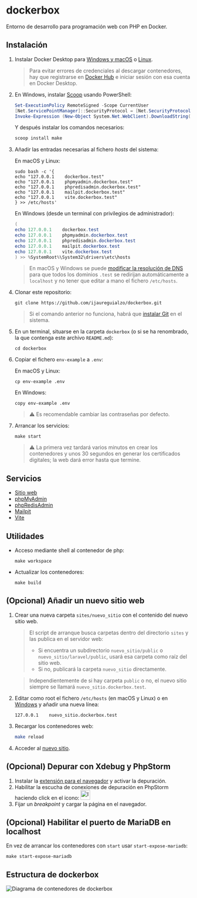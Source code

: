# dockerbox

Entorno de desarrollo para programación web con PHP en Docker.

## Instalación

1. Instalar Docker Desktop para [Windows y macOS](https://www.docker.com/products/docker-desktop/)
   o [Linux](https://docs.docker.com/desktop/linux/install/).

   > Para evitar errores de credenciales al descargar contenedores, hay que registrarse
   > en [Docker Hub](https://hub.docker.com) e iniciar sesión con esa cuenta
   > en Docker Desktop.

2. En Windows, instalar [Scoop](https://scoop.sh) usando PowerShell:

   ```powershell
   Set-ExecutionPolicy RemoteSigned -Scope CurrentUser
   [Net.ServicePointManager]::SecurityProtocol = [Net.SecurityProtocolType]::Tls12
   Invoke-Expression (New-Object System.Net.WebClient).DownloadString('https://get.scoop.sh')
   ```

   Y después instalar los comandos necesarios:

   ```powershell
   scoop install make
   ```

3. Añadir las entradas necesarias al fichero _hosts_ del sistema:

   En macOS y Linux:

   ```shell
   sudo bash -c '{
   echo "127.0.0.1    dockerbox.test"
   echo "127.0.0.1    phpmyadmin.dockerbox.test"
   echo "127.0.0.1    phpredisadmin.dockerbox.test"
   echo "127.0.0.1    mailpit.dockerbox.test"
   echo "127.0.0.1    vite.dockerbox.test"
   } >> /etc/hosts'
   ```

   En Windows (desde un terminal con privilegios de administrador):

   ```powershell
   (
   echo 127.0.0.1    dockerbox.test
   echo 127.0.0.1    phpmyadmin.dockerbox.test
   echo 127.0.0.1    phpredisadmin.dockerbox.test
   echo 127.0.0.1    mailpit.dockerbox.test
   echo 127.0.0.1    vite.dockerbox.test
   ) >> %SystemRoot%\System32\drivers\etc\hosts
   ```

   > En macOS y Windows se
   puede [modificar la resolución de DNS](https://github.com/ijaureguialzo/automatic-test-domains)
   > para que todos los dominios `.test` se redirijan automáticamente a `localhost` y no tener que editar a mano
   > el fichero `/etc/hosts`.

4. Clonar este repositorio:

   ```shell
   git clone https://github.com/ijaureguialzo/dockerbox.git
   ```

   > Si el comando anterior no funciona, habrá que [instalar Git](https://git-scm.com/downloads) en el sistema.

5. En un terminal, situarse en la carpeta `dockerbox` (o si se ha renombrado, la que contenga este archivo `README.md`):

   ```shell
   cd dockerbox
   ```

6. Copiar el fichero `env-example` a `.env`:

   En macOS y Linux:

   ```shell
   cp env-example .env
   ```

   En Windows:

   ```shell
   copy env-example .env
   ```

   > :warning: Es recomendable cambiar las contraseñas por defecto.

7. Arrancar los servicios:

   ```shell
   make start
   ```

   > :warning: La primera vez tardará varios minutos en crear los contenedores y unos 30 segundos en generar los
   > certificados digitales; la web dará error hasta que termine.

## Servicios

- [Sitio web](https://dockerbox.test)
- [phpMyAdmin](https://phpmyadmin.dockerbox.test)
- [phpRedisAdmin](https://phpredisadmin.dockerbox.test)
- [Mailpit](https://mailpit.dockerbox.test)
- [Vite](https://vite.dockerbox.test)

## Utilidades

- Acceso mediante shell al contenedor de php:

  ```shell
  make workspace
  ```

- Actualizar los contenedores:

  ```shell
  make build
  ```

## (Opcional) Añadir un nuevo sitio web

1. Crear una nueva carpeta `sites/nuevo_sitio` con el contenido del nuevo sitio web.

   > El script de arranque busca carpetas dentro del directorio `sites` y las publica en el servidor web:
   > - Si encuentra un subdirectorio `nuevo_sitio/public` o `nuevo_sitio/laravel/public`, usará esa carpeta como raíz
       del sitio web.
   > - Si no, publicará la carpeta `nuevo_sitio` directamente.

   > Independientemente de si hay carpeta `public` o no, el nuevo sitio siempre se llamará `nuevo_sitio.dockerbox.test`.

2. Editar como root el fichero `/etc/hosts` (en macOS y Linux) o
   en [Windows](https://www.adslzone.net/esenciales/windows-10/editar-archivo-host/) y añadir una nueva línea:

   ```text
   127.0.0.1    nuevo_sitio.dockerbox.test
   ```

3. Recargar los contenedores web:

    ```bash
    make reload
    ```

4. Acceder al [nuevo sitio](https://nuevo_sitio.dockerbox.test).

## (Opcional) Depurar con Xdebug y PhpStorm

1. Instalar
   la [extensión para el navegador](https://www.jetbrains.com/help/phpstorm/2022.3/browser-debugging-extensions.html) y
   activar la depuración.
2. Habilitar la escucha de conexiones de depuración en PhpStorm haciendo click en el
   icono: <img src="docs/debug_listener.png" width="26" alt="Icono de escucha de conexión de Xdebug" />
3. Fijar un _breakpoint_ y cargar la página en el navegador.

## (Opcional) Habilitar el puerto de MariaDB en localhost

En vez de arrancar los contenedores con `start` usar `start-expose-mariadb`:

```shell
make start-expose-mariadb
```

## Estructura de dockerbox

![Diagrama de contenedores de dockerbox](docs/servicios.png)
